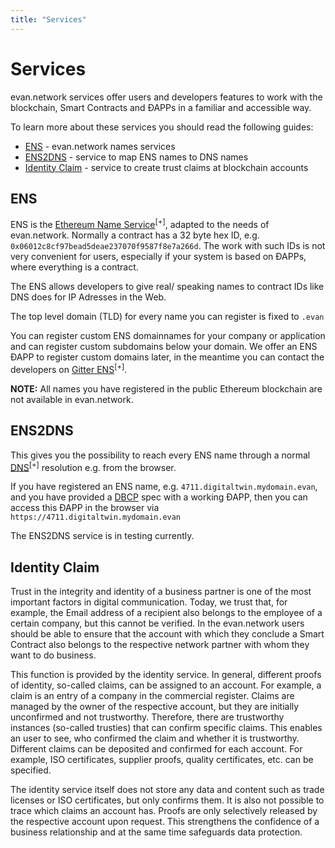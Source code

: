 ```yaml
---
title: "Services"
---
```

# Services

evan.network services offer users and developers features to work with the blockchain, Smart Contracts and ÐAPPs in a familiar and accessible way.

To learn more about these services you should read the following guides:
  * [ENS](/dev/ens) - evan.network names services
  * [ENS2DNS](/dev/ens2dns) - service to map ENS names to DNS names
  * [Identity Claim](/dev/identity-claims) - service to create trust claims at blockchain accounts

## ENS

ENS is the [Ethereum Name Service](https://github.com/ethereum/ens)<sup>[+]</sup>, adapted to the needs of evan.network. Normally a contract has a 32 byte hex ID, e.g. `0x06012c8cf97bead5deae237070f9587f8e7a266d`. The work with such IDs is not very convenient for users, especially if your system is based on ÐAPPs, where everything is a contract.

The ENS allows developers to give real/ speaking names to contract IDs like DNS does for IP Adresses in the Web.

The top level domain (TLD) for every name you can register is fixed to `.evan`

You can register custom ENS domainnames for your company or application and can register custom subdomains below your domain. We offer an ENS ÐAPP to register custom domains later, in the meantime you can contact the developers on [Gitter ENS](https://gitter.im/evannetwork/ens)<sup>[+]</sup>.

**NOTE:** All names you have registered in the public Ethereum blockchain are not available in evan.network.

## ENS2DNS

This gives you the possibility to reach every ENS name through a normal [DNS](https://en.wikipedia.org/wiki/Domain_Name_System)<sup>[+]</sup> resolution e.g. from the browser.

If you have registered an ENS name, e.g. `4711.digitaltwin.mydomain.evan`, and you have provided a [DBCP](/dev/dbcp) spec with a working ÐAPP, then you can access this ÐAPP in the browser via `https://4711.digitaltwin.mydomain.evan`

The ENS2DNS service is in testing currently.

## Identity Claim

Trust in the integrity and identity of a business partner is one of the most important factors in digital communication. Today, we trust that, for example, the Email address of a recipient also belongs to the employee of a certain company, but this cannot be verified. In the evan.network users should be able to ensure that the account with which they conclude a Smart Contract also belongs to the respective network partner with whom they want to do business.

This function is provided by the identity service. In general, different proofs of identity, so-called claims, can be assigned to an account. For example, a claim is an entry of a company in the commercial register. Claims are managed by the owner of the respective account, but they are initially unconfirmed and not trustworthy. Therefore, there are trustworthy instances (so-called trusties) that can confirm specific claims. This enables an user to see, who confirmed the claim and whether it is trustworthy. Different claims can be deposited and confirmed for each account. For example, ISO certificates, supplier proofs, quality certificates, etc. can be specified.

The identity service itself does not store any data and content such as trade licenses or ISO certificates, but only confirms them. It is also not possible to trace which claims an account has. Proofs are only selectively released by the respective account upon request. This strengthens the confidence of a business relationship and at the same time safeguards data protection.
